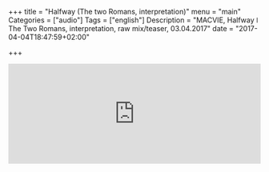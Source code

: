 +++
title = "Halfway (The two Romans, interpretation)"
menu = "main"
Categories = ["audio"]
Tags = ["english"]
Description = "MACVIE, Halfway ǀ  The Two Romans, interpretation, raw mix/teaser, 03.04.2017"
date = "2017-04-04T18:47:59+02:00"

+++

<iframe width="100%" height="200" scrolling="no" frameborder="no" src="https://w.soundcloud.com/player/?url=https%3A//api.soundcloud.com/tracks/314785700&amp;auto_play=false&amp;hide_related=false&amp;show_comments=true&amp;show_user=true&amp;show_reposts=false&amp;visual=true"></iframe>
